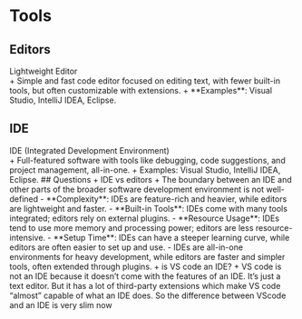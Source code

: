 # Tools

## Editors
<dt>Lightweight Editor</dt>
+ Simple and fast code editor focused on editing text, with fewer built-in tools, but often customizable with extensions.
+ **Examples**: Visual Studio, IntelliJ IDEA, Eclipse.

## IDE
<dt>IDE (Integrated Development Environment)</dt>
+ Full-featured software with tools like debugging, code suggestions, and project management, all-in-one.
+ Examples: Visual Studio, IntelliJ IDEA, Eclipse.
## Questions
+ IDE vs editors
	+ The boundary between an IDE and other parts of the broader software development environment is not well-defined
	- **Complexity**: IDEs are feature-rich and heavier, while editors are lightweight and faster.
	- **Built-in Tools**: IDEs come with many tools integrated; editors rely on external plugins.
	- **Resource Usage**: IDEs tend to use more memory and processing power; editors are less resource-intensive.
	- **Setup Time**: IDEs can have a steeper learning curve, while editors are often easier to set up and use.
	- IDEs are all-in-one environments for heavy development, while editors are faster and simpler tools, often extended through plugins.
+ is VS code an IDE?
	+ VS code is not an IDE because it doesn’t come with the features of an IDE. It’s just a text editor. But it has a lot of third-party extensions which make VS code “almost” capable of what an IDE does. So the difference between VScode and an IDE is very slim now